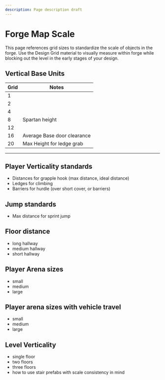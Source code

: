 ```yaml
---
description: Page description draft
---
```


# Forge Map Scale

This page references grid sizes to standardize the scale of objects in the forge. Use the Design Grid material to visually measure within forge while blocking out the level in the early stages of your design.

## Vertical Base Units
 <!-- 
Use the supported Markdown styling guide: <https://docs.github.com/en/get-started/writing-on-github/getting-started-with-writing-and-formatting-on-github/basic-writing-and-formatting-syntax>

**Documentation URL**: <https://www.forgewiki.com/tutorials/Block-out-metrics> (suggesting this location for wiki)

**Documentation Title**: Forge Quick Start for Level block out

**Reference for best practices**: Reference this level design article for guidance on how to set up best practices for Halo Infinite Forge [here](https://book.leveldesignbook.com/process/blockout/metrics)) -->

|  Grid | Notes  |
| -  | - |
| 1  |   |
| 2  |   |
| 4  |   |
| 8 |  Spartan height |
| 12  |   |
| 16 | Average Base door clearance  |
| 20  | Max Height for ledge grab  |
---

## Player Verticality standards

- Distances for grapple hook (max distance, ideal distance)
- Ledges for climbing
- Barriers for hurdle (over short cover, or barriers)

## Jump standards

- Max distance for sprint jump

## Floor distance

- long hallway
- medium hallway
- short hallway

## Player Arena sizes

- small
- medium
- large

## Player arena sizes with vehicle travel

- small
- medium
- large

## Level Verticality

- single floor
- two floors
- three floors
- how to use stair prefabs with scale consistency in mind
